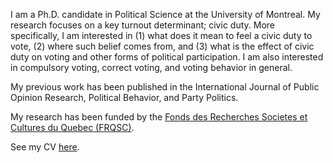 <link rel="stylesheet" type="text/css" href="/css/main.css">

I am a Ph.D. candidate in Political Science at the University of Montreal. My research focuses on a key turnout determinant; civic duty. More specifically, I am interested in (1) what does it mean to feel a civic duty to vote, (2) where such belief comes from, and (3) what is the effect of civic duty on voting and other forms of political participation. I am also interested in compulsory voting, correct voting, and voting behavior in general.

My previous work has been published in the International Journal of Public Opinion Research, Political Behavior, and Party Politics.

My research has been funded by the [Fonds des Recherches Societes et Cultures du Quebec (FRQSC)](http://www.frqsc.gouv.qc.ca/en/).
 
See my CV [here](ferfeitosa.github.io/here.pdf).

